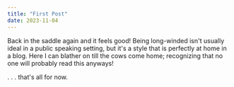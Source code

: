 ```yaml
---
title: "First Post"
date: 2023-11-04
---
```


Back in the saddle again and it feels good!  Being long-winded isn't usually ideal in a public speaking setting, but it's a style that is perfectly at home in a blog.  Here I can blather on till the cows come home; recognizing that no one will probably read this anyways!

. . . that's all for now.
